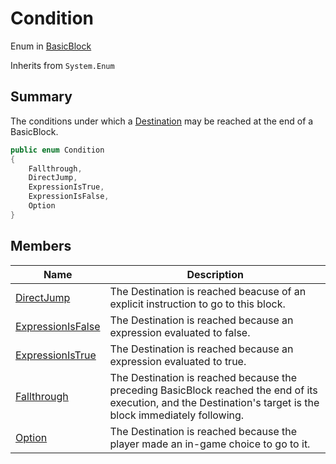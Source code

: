 # Condition

Enum in [BasicBlock](../)

Inherits from `System.Enum`

## Summary

The conditions under which a [Destination](../yarn.compiler.basicblock.destination/) may be reached at the end of a BasicBlock.

```csharp
public enum Condition
{
    Fallthrough,
    DirectJump,
    ExpressionIsTrue,
    ExpressionIsFalse,
    Option
}
```

## Members

| Name                                                                         | Description                                                                                                                                                    |
| ---------------------------------------------------------------------------- | -------------------------------------------------------------------------------------------------------------------------------------------------------------- |
| [DirectJump](yarn.compiler.basicblock.condition.directjump.md)               | The Destination is reached beacuse of an explicit instruction to go to this block.                                                                             |
| [ExpressionIsFalse](yarn.compiler.basicblock.condition.expressionisfalse.md) | The Destination is reached because an expression evaluated to false.                                                                                           |
| [ExpressionIsTrue](yarn.compiler.basicblock.condition.expressionistrue.md)   | The Destination is reached because an expression evaluated to true.                                                                                            |
| [Fallthrough](yarn.compiler.basicblock.condition.fallthrough.md)             | The Destination is reached because the preceding BasicBlock reached the end of its execution, and the Destination's target is the block immediately following. |
| [Option](yarn.compiler.basicblock.condition.option.md)                       | The Destination is reached because the player made an in-game choice to go to it.                                                                              |
